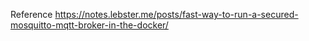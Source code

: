 Reference
https://notes.lebster.me/posts/fast-way-to-run-a-secured-mosquitto-mqtt-broker-in-the-docker/
